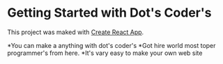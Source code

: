 # Getting Started with Dot's Coder's 

This project was maked with [Create React App](https://dots-coders.netlify.app/).

*You can make a anything with dot's coder's
*Got hire world most toper programmer's from here.
*It's vary easy to make your own web site 

